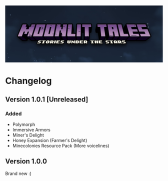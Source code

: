<a href="https://github.com/Lost-Outpost/moonlit-tales/blob/main/README.md"><img src="images/banner.jpg" target="_blank"></a>

# Changelog

## Version 1.0.1 [Unreleased]

### Added
+ Polymorph
+ Immersive Armors
+ Miner's Delight
+ Honey Expansion (Farmer's Delight)
+ Minecolonies Resource Pack (More voicelines)

## Version 1.0.0
Brand new :)
